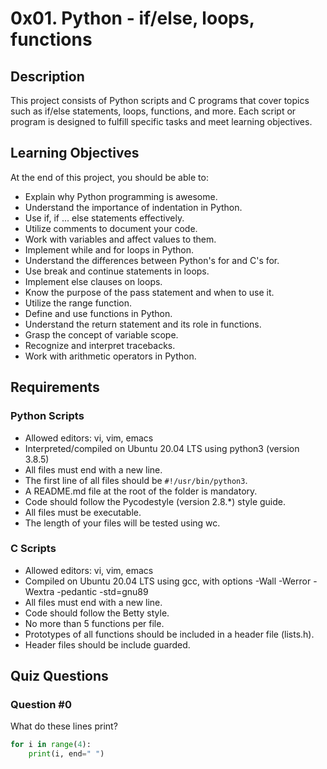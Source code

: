 # 0x01. Python - if/else, loops, functions

## Description

This project consists of Python scripts and C programs that cover topics such as if/else statements, loops, functions, and more. Each script or program is designed to fulfill specific tasks and meet learning objectives.

## Learning Objectives

At the end of this project, you should be able to:

- Explain why Python programming is awesome.
- Understand the importance of indentation in Python.
- Use if, if ... else statements effectively.
- Utilize comments to document your code.
- Work with variables and affect values to them.
- Implement while and for loops in Python.
- Understand the differences between Python's for and C's for.
- Use break and continue statements in loops.
- Implement else clauses on loops.
- Know the purpose of the pass statement and when to use it.
- Utilize the range function.
- Define and use functions in Python.
- Understand the return statement and its role in functions.
- Grasp the concept of variable scope.
- Recognize and interpret tracebacks.
- Work with arithmetic operators in Python.

## Requirements

### Python Scripts

- Allowed editors: vi, vim, emacs
- Interpreted/compiled on Ubuntu 20.04 LTS using python3 (version 3.8.5)
- All files must end with a new line.
- The first line of all files should be `#!/usr/bin/python3`.
- A README.md file at the root of the folder is mandatory.
- Code should follow the Pycodestyle (version 2.8.*) style guide.
- All files must be executable.
- The length of your files will be tested using wc.

### C Scripts

- Allowed editors: vi, vim, emacs
- Compiled on Ubuntu 20.04 LTS using gcc, with options -Wall -Werror -Wextra -pedantic -std=gnu89
- All files must end with a new line.
- Code should follow the Betty style.
- No more than 5 functions per file.
- Prototypes of all functions should be included in a header file (lists.h).
- Header files should be include guarded.

## Quiz Questions

### Question #0

What do these lines print?

```python
for i in range(4):
    print(i, end=" ")

